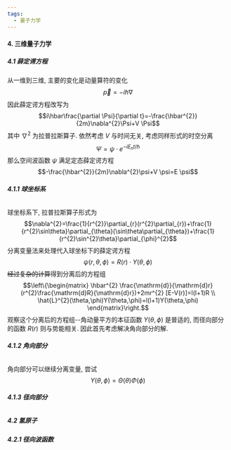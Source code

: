 ```yaml
---
tags:
  - 量子力学
---
```

#### **4. 三维量子力学**

##### **4.1 薛定谔方程**
从一维到三维, 主要的变化是动量算符的变化 $$\vec{p}=-i\hbar \nabla$$ 因此薛定谔方程改写为 $$i\hbar\frac{\partial \Psi}{\partial t}=-\frac{\hbar^{2}}{2m}\nabla^{2}\Psi+V \Psi$$ 其中 $\nabla^{2}$ 为拉普拉斯算子.
依然考虑 $V$ 与时间无关, 考虑同样形式的时空分离 $$\Psi=\psi\cdot e^{-iE_{n}t/\hbar}$$ 那么空间波函数 $\psi$ 满足定态薛定谔方程 $$-\frac{\hbar^{2}}{2m}\nabla^{2}\psi+V \psi=E \psi$$
###### **4.1.1 球坐标系**
球坐标系下, 拉普拉斯算子形式为 $$\nabla^{2}=\frac{1}{r^{2}}\partial_{r}(r^{2}\partial_{r})+\frac{1}{r^{2}\sin\theta}\partial_{\theta}(\sin\theta\partial_{\theta})+\frac{1}{r^{2}\sin^{2}\theta}\partial_{\phi}^{2}$$ 分离变量法来处理代入球坐标下的薛定谔方程 $$\psi(r,\theta,\phi)=R(r)\cdot Y(\theta,\phi)$$~~经过复杂的计算~~得到分离后的方程组 $$\left\{\begin{matrix}
\hbar^{2} \frac{\mathrm{d}}{\mathrm{d}r}(r^{2}\frac{\mathrm{d}R}{\mathrm{d}r})+2mr^{2} [E-V(r)]=l(l+1)R \\
\hat{L}^{2}(\theta,\phi)Y(\theta,\phi)=l(l+1)Y(\theta,\phi)
\end{matrix}\right.$$观察这个分离后的方程组--角动量平方的本征函数 $Y(\theta,\phi)$ 是普适的, 而径向部分的函数 $R(r)$ 则与势能相关. 因此首先考虑解决角向部分的解.
###### **4.1.2 角向部分**
角向部分可以继续分离变量, 尝试 $$Y(\theta,\phi)=\Theta(\theta)\Phi(\phi)$$




###### **4.1.3 径向部分**





##### **4.2 氢原子**


###### **4.2.1 径向波函数**

